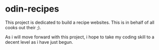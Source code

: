 # odin-recipes
This project is dedicated to build a recipe websites. This is in behalf of all cooks out their ;).

As i will move forward with this project, i hope to take my coding skill to a decent level as i have just begun.